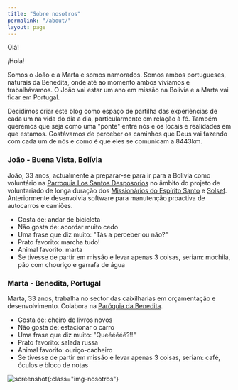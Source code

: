 ```yaml
---
title: "Sobre nosotros"
permalink: "/about/"
layout: page
---
```


Olá!

¡Hola!

Somos o João e a Marta e somos namorados. Somos ambos portugueses, naturais da Benedita, onde até ao momento ambos vivíamos e trabalhávamos. O João vai estar um ano em missão na Bolívia e a Marta vai ficar em Portugal. 

Decidimos criar este blog como espaço de partilha das experiências de cada um na vida do dia a dia, particularmente em relação à fé. Também queremos que seja como uma "ponte" entre nós e os locais e realidades em que estamos. Gostávamos de perceber os caminhos que Deus vai fazendo com cada um de nós e como é que eles se comunicam a 8443km.


### João - Buena Vista, Bolívia

João, 33 anos, actualmente a preparar-se para ir para a Bolivia como voluntário na [Parroquia Los Santos Desposorios](https://www.facebook.com/profile.php?id=100081109998887) no âmbito do projeto de voluntariado de longa duração dos [Missionários do Espírito Santo](https://espiritanos.pt/) e [Solsef](https://espiritanos.pt/solsef/). Anteriormente desenvolvia software para manutenção proactiva de autocarros e camiões.

* Gosta de: andar de bicicleta 
* Não gosta de: acordar muito cedo
* Uma frase que diz muito: "Tás a perceber ou não?"
* Prato favorito: marcha tudo!
* Animal favorito: marta
* Se tivesse de partir em missão e levar apenas 3 coisas, seriam: mochila, pão com chouriço e garrafa de água 

### Marta - Benedita, Portugal

Marta, 33 anos, trabalha no sector das caixilharias em orçamentação e desenvolvimento. Colabora na [Paróquia da Benedita](https://www.paroquiabenedita.pt).

* Gosta de: cheiro de livros novos 
* Não gosta de: estacionar o carro 
* Uma frase que diz muito: "Queééééé?!!"
* Prato favorito: salada russa
* Animal favorito: ouriço-cacheiro
* Se tivesse de partir em missão e levar apenas 3 coisas, seriam: café, óculos e bloco de notas

![screenshot](../assets/images/olhalvo_j_m.jpeg){:class="img-nosotros"}
